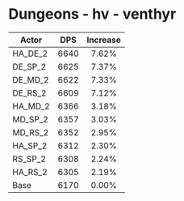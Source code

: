 # Dungeons - hv - venthyr
| Actor | DPS | Increase |
|---|:---:|:---:|
|HA_DE_2|6640|7.62%|
|DE_SP_2|6625|7.37%|
|DE_MD_2|6622|7.33%|
|DE_RS_2|6609|7.12%|
|HA_MD_2|6366|3.18%|
|MD_SP_2|6357|3.03%|
|MD_RS_2|6352|2.95%|
|HA_SP_2|6312|2.30%|
|RS_SP_2|6308|2.24%|
|HA_RS_2|6305|2.19%|
|Base|6170|0.00%|
